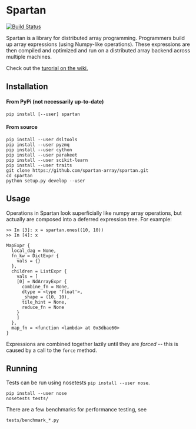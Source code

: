 # Spartan

[![Build Status](https://travis-ci.org/spartan-array/spartan.svg?branch=master)](https://travis-ci.org/spartan-array/spartan)

Spartan is a library for distributed array programming.  Programmers
build up array expressions (using Numpy-like operations).  These 
expressions are then compiled and optimized and run on a distributed
array backend across multiple machines.

Check out the
[turorial on the wiki.](https://github.com/spartan-array/spartan/wiki/Tutorial)

## Installation

#### From PyPi (not necessarily up-to-date)
    
    pip install [--user] spartan

#### From source

    pip install --user dsltools
    pip install --user pyzmq
    pip install --user cython
    pip install --user parakeet
    pip install --user scikit-learn
    pip install --user traits
    git clone https://github.com/spartan-array/spartan.git
    cd spartan
    python setup.py develop --user

## Usage

Operations in Spartan look superficially like numpy array operations, but
actually are composed into a deferred expression tree.  For example:

    >> In [3]: x = spartan.ones((10, 10))
    >> In [4]: x

    MapExpr {
      local_dag = None,
      fn_kw = DictExpr {
        vals = {}
      },
      children = ListExpr {
        vals = [
        [0] = NdArrayExpr {
          combine_fn = None,
          dtype = <type 'float'>,
          _shape = (10, 10),
          tile_hint = None,
          reduce_fn = None
        }
        ]
      },
      map_fn = <function <lambda> at 0x3dbae60>
    }


Expressions are combined together lazily until they are *forced* -- this
is caused by a call to the ``force`` method.

## Running

Tests can be run using nosetests `pip install --user nose`.

    pip install --user nose
    nosetests tests/

There are a few benchmarks for performance testing, see

    tests/benchmark_*.py

